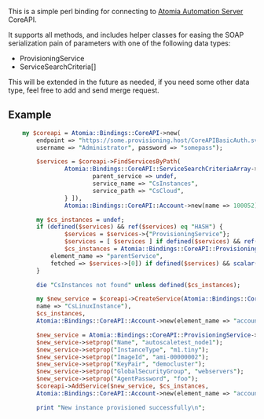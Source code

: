 This is a simple perl binding for connecting to [Atomia Automation Server](http://www.atomia.com) CoreAPI.

It supports all methods, and includes helper classes for easing the SOAP serialization pain of parameters with
one of the following data types:

* ProvisioningService
* ServiceSearchCriteria[]

This will be extended in the future as needed, if you need some other data type, feel free to add and
send merge request.

## Example

```perl
	my $coreapi = Atomia::Bindings::CoreAPI->new(
		endpoint => "https://some.provisioning.host/CoreAPIBasicAuth.svc",
		username => "Administrator", password => "somepass");

        $services = $coreapi->FindServicesByPath(
                Atomia::Bindings::CoreAPI::ServiceSearchCriteriaArray->new(criterias => [ {
                        parent_service => undef,
                        service_name => "CsInstances",
                        service_path => "CsCloud",
                } ]),
                Atomia::Bindings::CoreAPI::Account->new(name => 100052));

        my $cs_instances = undef;
        if (defined($services) && ref($services) eq "HASH") {
                $services = $services->{"ProvisioningService"};
                $services = [ $services ] if defined($services) && ref($services) ne 'ARRAY';
                $cs_instances = Atomia::Bindings::CoreAPI::ProvisioningService->new(
			element_name => "parentService",
			fetched => $services->[0]) if defined($services) && scalar($services) > 0;
        }

        die "CsInstances not found" unless defined($cs_instances);

        my $new_service = $coreapi->CreateService(Atomia::Bindings::CoreAPI::ServiceName->new(
		name => "CsLinuxInstance"),
		$cs_instances,
		Atomia::Bindings::CoreAPI::Account->new(element_name => "accountName", name => 100052));

        $new_service = Atomia::Bindings::CoreAPI::ProvisioningService->new(fetched => $new_service);
        $new_service->setprop("Name", "autoscaletest_node1");
        $new_service->setprop("InstanceType", "m1.tiny");
        $new_service->setprop("ImageId", "ami-00000002");
        $new_service->setprop("KeyPair", "democluster");
        $new_service->setprop("GlobalSecurityGroup", "webservers");
        $new_service->setprop("AgentPassword", "foo");
        $coreapi->AddService($new_service, $cs_instances,
		Atomia::Bindings::CoreAPI::Account->new(element_name => "accountName", name => 100052));

        print "New instance provisioned successfully\n";
```
